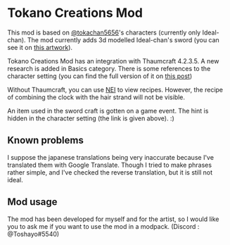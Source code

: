# Tokano Creations Mod

This mod is based on [@tokachan5656](https://twitter.com/tokachan5656)'s
characters (currently only Ideal-chan). The mod currently adds
3d modelled Ideal-chan's sword (you can see it on
[this artwork](https://www.pixiv.net/en/artworks/97032053)).

Tokano Creations Mod has an integration with Thaumcraft 4.2.3.5.
A new research is added in Basics category. There is some references
to the character setting (you can find the full version of it on
[this post](https://twitter.com/tokachan5656/status/1489259520325201921))

Without Thaumcraft, you can use [NEI](https://www.curseforge.com/minecraft/mc-mods/notenoughitems)
to view recipes. However, the recipe of combining the clock with the hair
strand will not be visible.

An item used in the sword craft is gotten on a game event.
The hint is hidden in the character setting (the link is given above). :)

## Known problems
I suppose the japanese translations being very inaccurate because
I've translated them with Google Translate. Though I tried to
make phrases rather simple, and I've checked the reverse
translation, but it is still not ideal.

## Mod usage
The mod has been developed for myself and for the artist,
so I would like you to ask me if you want to use the mod in a
modpack. (Discord : @Toshayo#5540)
